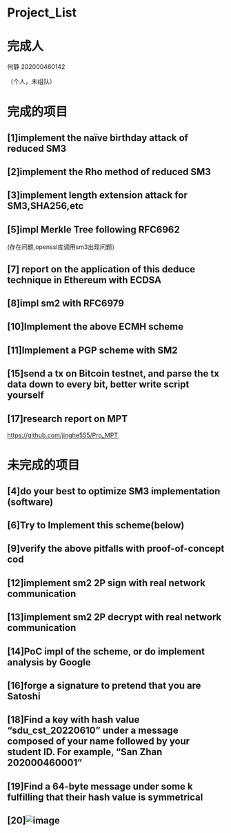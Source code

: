 # Project_List
# 完成人
何静 202000460142

（个人，未组队）
# 完成的项目
## [1]implement the naïve birthday attack of reduced SM3

## [2]implement the Rho method of reduced SM3
## [3]implement length extension attack for SM3,SHA256,etc
## [5]impl Merkle Tree following RFC6962
(存在问题,openssl库调用sm3出现问题）
## [7] report on the application of this deduce technique in Ethereum with ECDSA
## [8]impl sm2 with RFC6979
## [10]Implement the above ECMH scheme
## [11]Implement a PGP scheme with SM2
## [15]send a tx on Bitcoin testnet, and parse the tx data down to every bit, better write script yourself
## [17]research report on MPT
https://github.com/jinghe555/Pro_MPT
# 未完成的项目
## [4]do your best to optimize SM3 implementation (software)
## [6]Try to Implement this scheme(below)
## [9]verify the above pitfalls with proof-of-concept cod
## [12]implement sm2 2P sign with real network communication
## [13]implement sm2 2P decrypt with real network communication
## [14]PoC impl of the scheme, or do implement analysis by Google
## [16]forge a signature to pretend that you are Satoshi
## [18]Find a key with hash value “sdu_cst_20220610” under a message composed of your name followed by your student ID. For example, “San Zhan 202000460001”
## [19]Find a 64-byte message under some k fulfilling that their hash value is symmetrical
## [20]![image](https://user-images.githubusercontent.com/104714591/181935830-d3a627b0-8210-424e-94f5-01402e69f7b0.png)
